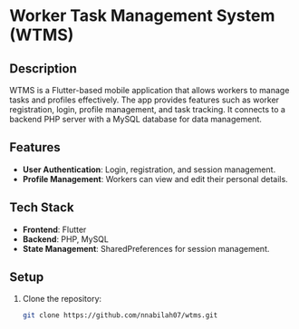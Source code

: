 # Worker Task Management System (WTMS)

## Description
WTMS is a Flutter-based mobile application that allows workers to manage tasks and profiles effectively. The app provides features such as worker registration, login, profile management, and task tracking. It connects to a backend PHP server with a MySQL database for data management.

## Features
- **User Authentication**: Login, registration, and session management.
- **Profile Management**: Workers can view and edit their personal details.

## Tech Stack
- **Frontend**: Flutter
- **Backend**: PHP, MySQL
- **State Management**: SharedPreferences for session management.

## Setup
1. Clone the repository:
   ```bash
   git clone https://github.com/nnabilah07/wtms.git

